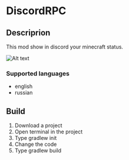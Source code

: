 # DiscordRPC
## Descriprion
This mod show in discord your minecraft status.

![Alt text](https://cdn-raw.modrinth.com/data/iNU1UQcw/images/f05b904ad665d718c6b5e25ce7372bcf99740b96.png)

### Supported languages
- english
- russian

## Build
1. Download a project
2. Open terminal in the project
3. Type gradlew init
4. Change the code
5. Type gradlew build
